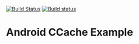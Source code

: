 [![Build Status](https://travis-ci.org/jomof/androidccacheexample.svg?branch=master)](https://travis-ci.org/jomof/androidccacheexample)
[![Build status](https://ci.appveyor.com/api/projects/status/66cuj2wr65f0dira?svg=true)](https://ci.appveyor.com/project/jomof/androidccacheexample)

# Android CCache Example
